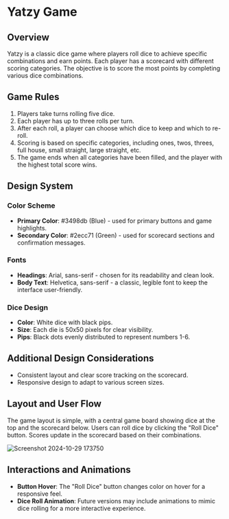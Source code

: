 # Yatzy Game

## Overview
Yatzy is a classic dice game where players roll dice to achieve specific combinations and earn points. Each player has a scorecard with different scoring categories. The objective is to score the most points by completing various dice combinations.

## Game Rules
1. Players take turns rolling five dice.
2. Each player has up to three rolls per turn.
3. After each roll, a player can choose which dice to keep and which to re-roll.
4. Scoring is based on specific categories, including ones, twos, threes, full house, small straight, large straight, etc.
5. The game ends when all categories have been filled, and the player with the highest total score wins.

## Design System
### Color Scheme
- **Primary Color**: #3498db (Blue) - used for primary buttons and game highlights.
- **Secondary Color**: #2ecc71 (Green) - used for scorecard sections and confirmation messages.

### Fonts
- **Headings**: Arial, sans-serif - chosen for its readability and clean look.
- **Body Text**: Helvetica, sans-serif - a classic, legible font to keep the interface user-friendly.

### Dice Design
- **Color**: White dice with black pips.
- **Size**: Each die is 50x50 pixels for clear visibility.
- **Pips**: Black dots evenly distributed to represent numbers 1-6.

## Additional Design Considerations
- Consistent layout and clear score tracking on the scorecard.
- Responsive design to adapt to various screen sizes.

## Layout and User Flow
The game layout is simple, with a central game board showing dice at the top and the scorecard below. Users can roll dice by clicking the "Roll Dice" button. Scores update in the scorecard based on their combinations.

![Screenshot 2024-10-29 173750](https://github.com/user-attachments/assets/add7fa5c-e1ad-4cd1-979a-d9591e48fd6d)


## Interactions and Animations
- **Button Hover**: The "Roll Dice" button changes color on hover for a responsive feel.
- **Dice Roll Animation**: Future versions may include animations to mimic dice rolling for a more interactive experience.
